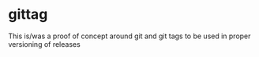 # gittag

This is/was a proof of concept around git and git tags to be used in proper versioning of releases

